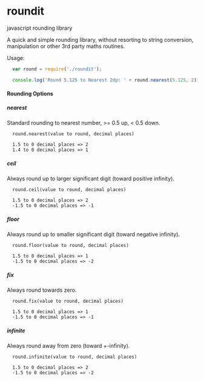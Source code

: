 # roundit
javascript rounding library

A quick and simple rounding library, without resorting to string conversion, manipulation or other 3rd party maths routines.

Usage:
```javascript
  var round = require('./roundit');

  console.log('Round 5.125 to Nearest 2dp: ' + round.nearest(5.125, 2));
```  

#### Rounding Options
##### nearest
Standard rounding to nearest number, >= 0.5 up, < 0.5 down.
```
  round.nearest(value to round, decimal places)
```

```
  1.5 to 0 decimal places => 2
  1.4 to 0 decimal places => 1
```
##### ceil
Always round up to larger significant digit (toward positive infinity).
```
  round.ceil(value to round, decimal places)
```
```
  1.5 to 0 decimal places => 2
  -1.5 to 0 decimal places => -1
```
##### floor
Always round up to smaller significant digit (toward negative infinity).
```
  round.floor(value to round, decimal places)
```
```
  1.5 to 0 decimal places => 1
  -1.5 to 0 decimal places => -2
```
##### fix
Always round towards zero.
```
  round.fix(value to round, decimal places)
```
```
  1.5 to 0 decimal places => 1
  -1.5 to 0 decimal places => -1
```
##### infinite
Always round away from zero (toward +-infinity).
```
  round.infinite(value to round, decimal places)
```
```
  1.5 to 0 decimal places => 2
  -1.5 to 0 decimal places => -2
```

